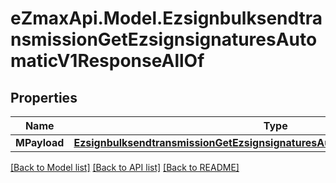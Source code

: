 
# eZmaxApi.Model.EzsignbulksendtransmissionGetEzsignsignaturesAutomaticV1ResponseAllOf

## Properties

Name | Type | Description | Notes
------------ | ------------- | ------------- | -------------
**MPayload** | [**EzsignbulksendtransmissionGetEzsignsignaturesAutomaticV1ResponseMPayload**](EzsignbulksendtransmissionGetEzsignsignaturesAutomaticV1ResponseMPayload.md) |  | 

[[Back to Model list]](../README.md#documentation-for-models)
[[Back to API list]](../README.md#documentation-for-api-endpoints)
[[Back to README]](../README.md)

